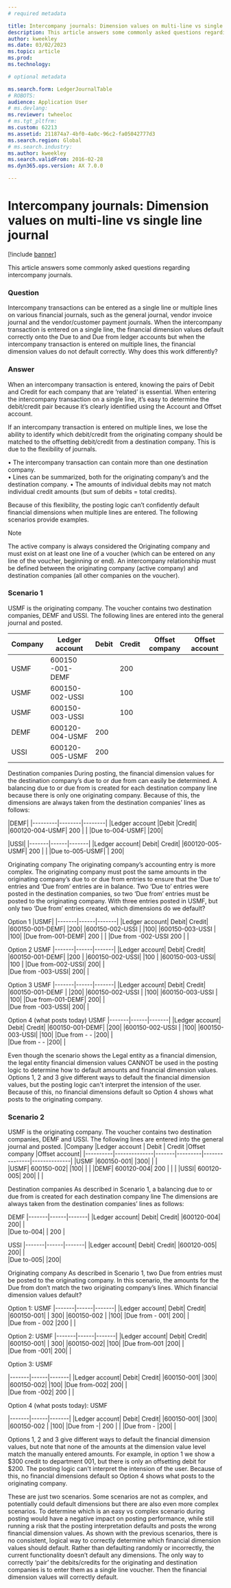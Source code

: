 ```yaml
---
# required metadata

title: Intercompany journals: Dimension values on multi-line vs single line journal
description: This article answers some commonly asked questions regarding intercompany journals
author: kweekley
ms.date: 03/02/2023
ms.topic: article
ms.prod: 
ms.technology: 

# optional metadata

ms.search.form: LedgerJournalTable
# ROBOTS: 
audience: Application User
# ms.devlang: 
ms.reviewer: twheeloc
# ms.tgt_pltfrm: 
ms.custom: 62213
ms.assetid: 211874a7-4bf0-4a0c-96c2-fa05042777d3
ms.search.region: Global
# ms.search.industry: 
ms.author: kweekley
ms.search.validFrom: 2016-02-28
ms.dyn365.ops.version: AX 7.0.0

---
```



# Intercompany journals: Dimension values on multi-line vs single line journal

[!include [banner](../includes/banner.md)]

This article answers some commonly asked questions regarding intercompany journals.

### Question
Intercompany transactions can be entered as a single line or multiple lines on various financial journals, such as the general journal, vendor invoice journal and the 
vendor/customer payment journals. When the intercompany transaction is entered on a single line, the financial dimension values default correctly onto the Due to and 
Due from ledger accounts but when the intercompany transaction is entered on multiple lines, the financial dimension values do not default correctly. Why does this work
differently?

### Answer
When an intercompany transaction is entered, knowing the pairs of Debit and Credit for each company that are ‘related’ is essential. When entering the intercompany 
transaction on a single line, it’s easy to determine the debit/credit pair because it’s clearly identified using the Account and Offset account. 

If an intercompany transaction is entered on multiple lines, we lose the ability to identify which debit/credit from the originating company should be matched to the 
offsetting debit/credit from a destination company.  This is due to the flexibility of journals. 

•	The intercompany transaction can contain more than one destination company.  
•	Lines can be summarized, both for the originating company’s and the destination company. 
•	The amounts of individual debits may not match individual credit amounts (but sum of debits = total credits). 

Because of this flexibility, the posting logic can’t confidently default financial dimensions when multiple lines are entered. The following scenarios provide examples.

>[!Note] 
>The active company is always considered the Originating company and must exist on at least one line of a voucher (which can be entered on any line of the voucher, 
beginning or end). An intercompany relationship must be defined between the originating company (active company) and destination companies (all other companies on the 
voucher). 

### Scenario 1
USMF is the originating company.  The voucher contains two destination companies, DEMF and USSI. The following lines are entered into the general journal and posted. 

|Company	|Ledger account |	Debit |	Credit	|Offset company	|Offset account|
|----------|--------------|-------|---------|---------------|--------------|
|USMF	|600150  -001-DEMF|		|200	|	      |        |
|USMF	|600150-002-USSI	|	   |100		|     |         | 
|USMF	|600150-003-USSI	|	    |100		|   |          |
|DEMF	|600120-004-USMF	|200	|	       |	         |
|USSI	|600120-005-USMF	|200		|      	|          |
    

Destination companies
During posting, the financial dimension values for the destination company’s due to or due from can easily be determined. A balancing due to or due from is created for
each destination company line because there is only one originating company. Because of this, the dimensions are always taken from the destination companies’ lines as 
follows:

|DEMF|
|---------|--------|--------|
|Ledger account	|Debit	|Credit|
|600120-004-USMF|	200	|        |
|Due to-004-USMF|		|200|

|USSI|
|-------|------|-------|
|Ledger account|	Debit|	Credit|
|600120-005-USMF|	200	|     |
|Due to-005-USMF|   |		200|

Originating company
The originating company’s accounting entry is more complex. The originating company must post the same amounts in the originating company’s due to or due from entries 
to ensure that the ‘Due to’ entries and ‘Due from’ entries are in balance.  Two ‘Due to’ entries were posted in the destination companies, so two ‘Due from’ entries 
must be posted to the originating company. With three entries posted in USMF, but only two ‘Due from’ entries created, which dimensions do we default?  

Option 1
|USMF|
|-------|------|-------|
|Ledger account|	Debit|	Credit|
|600150-001-DEMF|		|200|
|600150-002-USSI	|	|100|
|600150-003-USSI	|	|100|
|Due from-001-DEMF|	200	|   |
|Due from -002-USSI	200	|    |

Option 2
USMF
|-------|------|-------|
|Ledger account|	Debit|	Credit|
|600150-001-DEMF|		|200   |
|600150-002-USSI|		|100   | 
|600150-003-USSI|		|100   | 
|Due from-002-USSI|	200|     |	
|Due from -003-USSI|	200|    | 	
 
Option 3
USMF
|-------|------|-------|
|Ledger account|	Debit|	Credit|
|600150-001-DEMF	|	|200|
|600150-002-USSI	| |100|
|600150-003-USSI	|	|100|
|Due from-001-DEMF|	200|   |	
|Due from -003-USSI|	200|  |	

Option 4 (what posts today)
USMF
|-------|------|-------|
|Ledger account|	Debit|	Credit|
|600150-001-DEMF|		|200|
|600150-002-USSI	|	   |100|
|600150-003-USSI|		|100|
|Due from - -	|200|   |	
|Due from - -	|200|  |	

Even though the scenario shows the Legal entity as a financial dimension, the legal entity financial dimension values CANNOT be used in the posting logic to determine 
how to default amounts and financial dimension values. Options 1, 2 and 3 give different ways to default the financial dimension values, but the posting logic can't 
interpret the intension of the user. Because of this, no financial dimensions default so Option 4 shows what posts to the originating company.  

### Scenario 2
USMF is the originating company.  The voucher contains two destination companies, DEMF and USSI. The following lines are entered into the general journal and posted. 
|Company	|Ledger account |	Debit |	Credit	|Offset company	|Offset account|
|----------|--------------|-------|---------|---------------|--------------|
|USMF	|600150-001|		|300|   |    |		
|USMF|	600150-002|		|100|		|    |
|DEMF|	600120-004|	200	|		  |     |
|USSI|	600120-005|	200|			|     |

Destination companies
As described in Scenario 1, a balancing due to or due from is created for each destination company line The dimensions are always taken from the destination companies’ 
lines as follows:

DEMF
|-------|------|-------|
|Ledger account|	Debit|	Credit|
|600120-004|	200|    |	
|Due to-004|	|	200  |

USSI
|-------|------|-------|
|Ledger account|	Debit|	Credit|
|600120-005|	200|     |	
|Due to-005|		|200|


Originating company
As described in Scenario 1, two Due from entries must be posted to the originating company. In this scenario, the amounts for the Due from don’t match the two 
originating company’s lines. Which financial dimension values default? 

Option 1:
USMF
|-------|------|-------|
|Ledger account|	Debit|	Credit|
|600150-001|	|	300|
|600150-002	|	|100|
|Due from - 001|	200|   |	
|Due from - 002	|200	|   |

Option 2:
USMF
|-------|------|-------|
|Ledger account|	Debit|	Credit|
|600150-001|	|	300|
|600150-002|		|100|
|Due from-001	|200|    |	
|Due from -001|	200|    |	
 
Option 3:
USMF

|-------|------|-------|
|Ledger account|	Debit|	Credit|
|600150-001|		|300|
|600150-002|		|100|
|Due from-002|	200|    |	
|Due from -002|	200	|   |


Option 4 (what posts today):
USMF

|-------|------|-------|
|Ledger account|	Debit|	Credit|
|600150-001|		|300|
|600150-002	|	|100|
|Due from -|	200	|   |
|Due from -	|200|	   |




Options 1, 2 and 3 give different ways to default the financial dimension values, but note that none of the amounts at the dimension value level match the manually 
entered amounts. For example, in option 1 we show a $300 credit to department 001, but there is only an offsetting debit for $200. The posting logic can't interpret 
the intension of the user. Because of this, no financial dimensions default so Option 4 shows what posts to the originating company.

These are just two scenarios. Some scenarios are not as complex, and potentially could default dimensions but there are also even more complex scenarios. To determine 
which is an easy vs complex scenario during posting would have a negative impact on posting performance, while still running a risk that the posting interpretation 
defaults and posts the wrong financial dimension values. As shown with the previous scenarios, there is no consistent, logical way to correctly determine which 
financial dimension values should default. Rather than defaulting randomly or incorrectly, the current functionality doesn’t default any dimensions. The only way to 
correctly ‘pair’ the debits/credits for the originating and destination companies is to enter them as a single line voucher. Then the financial dimension values will 
correctly default. 



